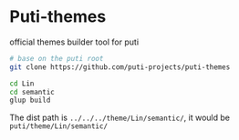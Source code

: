 # Puti-themes

official themes builder tool for puti

```sh
# base on the puti root
git clone https://github.com/puti-projects/puti-themes

cd Lin
cd semantic
glup build
```

The dist path is  `../../../theme/Lin/semantic/`, it would be `puti/theme/Lin/semantic/`